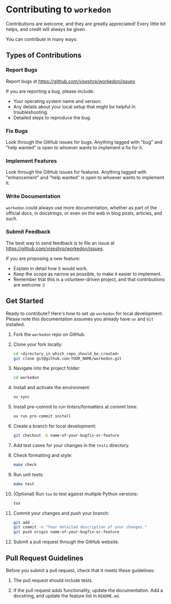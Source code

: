 # Contributing to `workedon`

Contributions are welcome, and they are greatly appreciated!
Every little bit helps, and credit will always be given.

You can contribute in many ways:

## Types of Contributions

### Report Bugs

Report bugs at <https://github.com/viseshrp/workedon/issues>

If you are reporting a bug, please include:

- Your operating system name and version.
- Any details about your local setup that might be helpful in troubleshooting.
- Detailed steps to reproduce the bug.

### Fix Bugs

Look through the GitHub issues for bugs.
Anything tagged with "bug" and "help wanted" is open to whoever wants to
implement a fix for it.

### Implement Features

Look through the GitHub issues for features.
Anything tagged with "enhancement" and "help wanted" is open to whoever
wants to implement it.

### Write Documentation

`workedon` could always use more documentation, whether as part of the official docs,
in docstrings, or even on the web in blog posts, articles, and such.

### Submit Feedback

The best way to send feedback is to file an issue at
<https://github.com/viseshrp/workedon/issues>.

If you are proposing a new feature:

- Explain in detail how it would work.
- Keep the scope as narrow as possible, to make it easier to implement.
- Remember that this is a volunteer-driven project, and that
  contributions are welcome :)

## Get Started

Ready to contribute? Here's how to set up `workedon` for local development.
Please note this documentation assumes you already have `uv` and `Git` installed.

1. Fork the `workedon` repo on GitHub.

2. Clone your fork locally:

    ```bash
    cd <directory_in_which_repo_should_be_created>
    git clone git@github.com:YOUR_NAME/workedon.git
    ```

3. Navigate into the project folder:

    ```bash
    cd workedon
    ```

4. Install and activate the environment:

    ```bash
    uv sync
    ```

5. Install pre-commit to run linters/formatters at commit time:

    ```bash
    uv run pre-commit install
    ```

6. Create a branch for local development:

    ```bash
    git checkout -b name-of-your-bugfix-or-feature
    ```

7. Add test cases for your changes in the `tests` directory.

8. Check formatting and style:

    ```bash
    make check
    ```

9. Run unit tests:

    ```bash
    make test
    ```

10. (Optional) Run `tox` to test against multiple Python versions:

    ```bash
    tox
    ```

11. Commit your changes and push your branch:

    ```bash
    git add .
    git commit -m "Your detailed description of your changes."
    git push origin name-of-your-bugfix-or-feature
    ```

12. Submit a pull request through the GitHub website.

## Pull Request Guidelines

Before you submit a pull request, check that it meets these guidelines:

1. The pull request should include tests.

2. If the pull request adds functionality, update the documentation.
   Add a docstring, and update the feature list in `README.md`.
